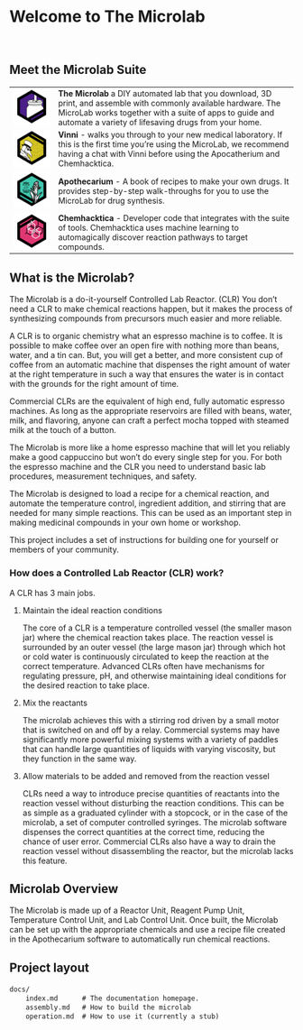 # Welcome to The Microlab
&nbsp;

## Meet the Microlab Suite
|||
|-----|-----|
|![Microlab](media/microlab_logo.png)|**The Microlab** a DIY automated lab that you download, 3D print, and assemble with commonly available hardware. The MicroLab works together with a suite of apps to guide and automate a variety of lifesaving drugs from your home.|
| ![Vinni](media/vinni_logo.png) | **Vinni** - walks you through to your new medical laboratory. If this is the first time you’re using the MicroLab, we recommend having a chat with Vinni before using the Apocatherium and Chemhacktica. |
| ![Apothecarium](media/apoth_logo.png) | **Apothecarium** - A book of recipes to make your own drugs. It provides step-by-step walk-throughs for you to use the MicroLab for drug synthesis. |
| ![Chemhacktica](media/chem_logo.png) | **Chemhacktica** - Developer code that integrates with the suite of tools. Chemhacktica uses machine learning to automagically discover reaction pathways to target compounds. |

## What is the Microlab?

The Microlab is a do-it-yourself Controlled Lab Reactor. (CLR)  You don’t need a CLR to make chemical reactions happen, but it makes the process of synthesizing compounds from precursors much easier and more reliable. 
 
A CLR is to organic chemistry what an espresso machine is to coffee. It is possible to make coffee over an open fire with nothing more than beans, water, and a tin can. But, you will get a better, and more consistent cup of coffee from an automatic machine that dispenses the right amount of water at the right temperature in such a way that ensures the water is in contact with the grounds for the right amount of time.

Commercial CLRs are the equivalent of high end, fully automatic espresso machines. As long as the appropriate reservoirs are filled with beans, water, milk, and flavoring, anyone can craft a perfect mocha topped with steamed milk at the touch of a button.
 
The Microlab is more like a home espresso machine that will let you reliably make a good cappuccino but won’t do every single step for you. For both the espresso machine and the CLR you need to understand basic lab procedures, measurement techniques, and safety.
 
The Microlab is designed to load a recipe for a chemical reaction, and automate the temperature control, ingredient addition, and stirring that are needed for many simple reactions.  This can be used as an important step in making medicinal compounds in your own home or workshop. 
 
This project includes a set of instructions for building one for yourself or members of your community. 
 
 
### How does a Controlled Lab Reactor (CLR) work?

A CLR has 3 main jobs.

1. Maintain the ideal reaction conditions

    The core of a CLR is a temperature controlled vessel (the smaller mason jar) where the chemical reaction takes place. The reaction vessel is surrounded by an outer vessel (the large mason jar) through which hot or cold water is continuously circulated to keep the reaction at the correct temperature. Advanced CLRs often have mechanisms for regulating pressure, pH, and otherwise maintaining ideal conditions for the desired reaction to take place.

1. Mix the reactants

    The microlab achieves this with a stirring rod driven by a small motor that is switched on and off by a relay. Commercial systems may have significantly more powerful mixing systems with a variety of paddles that can handle large quantities of liquids with varying viscosity, but they function in the same way.

1. Allow materials to be added and removed from the reaction vessel

    CLRs need a way to introduce precise quantities of reactants into the reaction vessel without disturbing the reaction conditions. This can be as simple as a graduated cylinder with a stopcock, or in the case of the microlab, a set of computer controlled syringes. The microlab software dispenses the correct quantities at the correct time, reducing the chance of user error. Commercial CLRs also have a way to drain the reaction vessel without disassembling the reactor, but the microlab lacks this feature.
 
## Microlab Overview
The Microlab is made up of a Reactor Unit, Reagent Pump Unit, Temperature Control Unit, and Lab Control Unit. Once built, the Microlab can be set up with the appropriate chemicals and use a recipe file created in the Apothecarium software to automatically run chemical reactions. 

## Project layout

    docs/
        index.md      # The documentation homepage.
        assembly.md   # How to build the microlab
        operation.md  # How to use it (currently a stub)
